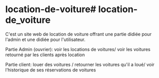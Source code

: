 # location-de-voiture# location-de_voiture

C'est un site web de location de voiture offrant une partie didiée pour l'admin et une didiée pour l'utilisateur.

Partie Admin (ouvrier):
voir les locations de voitures/
voir les voitures retourné par les clients après location

Partie client:
louer des voitures /
retourner les voitures qu'il a loué/
voir l'historique de ses réservations de voitures
